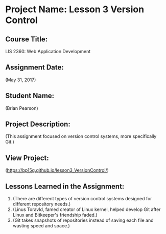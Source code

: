 # Project Name:  Lesson 3 Version Control

## Course Title:
LIS 2360:  Web Application Development

## Assignment Date:  
(May 31, 2017)

## Student Name:  
(Brian Pearson)

## Project Description:
(This assignment focused on version control systems, more specifically Git.)

## View Project:
(https://bp15g.github.io/lesson3_VersionControl/)

## Lessons Learned in the Assignment:
1. (There are different types of version control systems designed for different repository needs.)
2. (Linus Toravld, famed creator of Linux kernel, helped develop Git after Linux and Bitkeeper's friendship faded.)
3. (Git takes snapshots of repositories instead of saving each file and wasting speed and space.)

